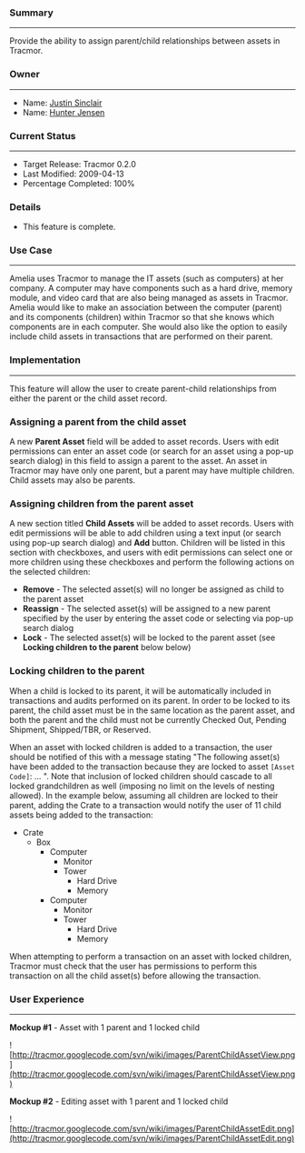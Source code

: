 ### Summary ###

---

Provide the ability to assign parent/child relationships between assets in Tracmor.


### Owner ###

---

  * Name: [Justin Sinclair](http://code.google.com/u/jsinclair/)
  * Name: [Hunter Jensen](http://code.google.com/u/hunterjensen/)


### Current Status ###

---

  * Target Release: Tracmor 0.2.0
  * Last Modified: 2009-04-13
  * Percentage Completed: 100%


### Details ###
  * This feature is complete.


### Use Case ###

---

Amelia uses Tracmor to manage the IT assets (such as computers) at her company. A computer may have components such as a hard drive, memory module, and video card that are also being managed as assets in Tracmor.  Amelia would like to make an association between the computer (parent) and its components (children) within Tracmor so that she knows which components are in each computer. She would also like the option to easily include child assets in transactions that are performed on their parent.

### Implementation ###

---

This feature will allow the user to create parent-child relationships from either the parent or the child asset record.

### Assigning a parent from the child asset ###
A new **Parent Asset** field will be added to asset records.  Users with edit permissions can enter an asset code (or search for an asset using a pop-up search dialog) in this field to assign a parent to the asset.  An asset in Tracmor may have only one parent, but a parent may have multiple children. Child assets may also be parents.

### Assigning children from the parent asset ###
A new section titled **Child Assets** will be added to asset records.  Users with edit permissions will be able to add children using a text input (or search using pop-up search dialog) and **Add** button.  Children will be listed in this section with checkboxes, and users with edit permissions can select one or more children using these checkboxes and perform the following actions on the selected children:

  * **Remove** - The selected asset(s) will no longer be assigned as child to the parent asset
  * **Reassign** - The selected asset(s) will be assigned to a new parent specified by the user by entering the asset code or selecting via pop-up search dialog
  * **Lock** - The selected asset(s) will be locked to the parent asset (see **Locking children to the parent** below below)

### Locking children to the parent ###
When a child is locked to its parent,  it will be automatically included in transactions and audits performed on its parent.  In order to be locked to its parent,  the child asset must be in the same location as the parent asset, and both the parent and the child must not be currently Checked Out, Pending Shipment, Shipped/TBR, or Reserved.

When an asset with locked children is added to a transaction,  the user should be notified of this with a message stating "The following asset(s) have been added to the transaction because they are locked to asset `[Asset Code]`: ... ".  Note that inclusion of locked children should cascade to all locked grandchildren as well (imposing no limit on the levels of nesting allowed).  In the example below, assuming all children are locked to their parent,  adding the Crate to a transaction would notify the user of 11 child assets being added to the transaction:

  * Crate
    * Box
      * Computer
        * Monitor
        * Tower
          * Hard Drive
          * Memory
      * Computer
        * Monitor
        * Tower
          * Hard Drive
          * Memory

When attempting to perform a transaction on an asset with locked children, Tracmor must check that the user has permissions to perform this transaction on all the child asset(s) before allowing the transaction.

### User Experience ###

---

**Mockup #1** - Asset with 1 parent and 1 locked child

![http://tracmor.googlecode.com/svn/wiki/images/ParentChildAssetView.png](http://tracmor.googlecode.com/svn/wiki/images/ParentChildAssetView.png)

**Mockup #2** - Editing asset with 1 parent and 1 locked child

![http://tracmor.googlecode.com/svn/wiki/images/ParentChildAssetEdit.png](http://tracmor.googlecode.com/svn/wiki/images/ParentChildAssetEdit.png)